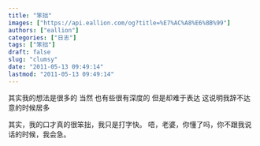```yaml
---
title: "笨拙"
images: ["https://api.eallion.com/og?title=%E7%AC%A8%E6%8B%99"]
authors: ["eallion"]
categories: ["日志"]
tags: ["笨拙"]
draft: false
slug: "clumsy"
date: "2011-05-13 09:49:14"
lastmod: "2011-05-13 09:49:14"
---
```


其实我的想法是很多的
当然
也有些很有深度的
但是却难于表达
这说明我辞不达意的时候居多

其实，我的口才真的很笨拙，我只是打字快。
唔，老婆，你懂了吗，你不跟我说话的时候，我会急。

